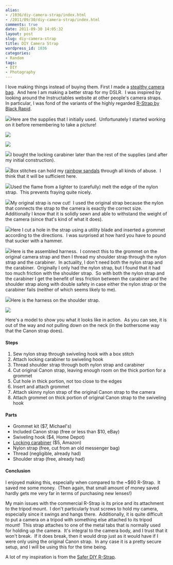 ```yaml
---
alias:
- /1036/diy-camera-strap/index.html
- /2011/09/30/diy-camera-strap/index.html
comments: true
date: 2011-09-30 14:05:32
layout: post
slug: diy-camera-strap
title: DIY Camera Strap
wordpress_id: 1036
categories:
- Random
tags:
- DIY
- Photography
---
```


I love making things instead of buying them. First I made a [stealthy camera bag](http://www.goingthewongway.com/643/diy-camera-bag/).  And here I am making a better strap for my DSLR.  I was inspired by looking around the Instructables website at other people's camera straps.  In particular, I was fond of the variants of the highly regarded [R-Strap by Black Rapid](http://amzn.to/NoFYby).


[
![](http://thegalleryis.goingthewongway.com/var/resizes/DIY/Camera-Strap/diy_strap.JPG?m=1315637117)](http://thegalleryis.goingthewongway.com/var/albums/DIY/Camera-Strap/diy_strap.JPG?m=1315637117)Here are the supplies that I initially used.  Unfortunately I started working on it before remembering to take a picture!




[
![](http://thegalleryis.goingthewongway.com/var/resizes/DIY/Camera-Strap/diy_strap1.JPG?m=1315637118)](http://thegalleryis.goingthewongway.com/var/albums/DIY/Camera-Strap/diy_strap1.JPG?m=1315637118)




[
![](http://thegalleryis.goingthewongway.com/var/resizes/DIY/Camera-Strap/diy_strap2.JPG?m=1315637120)](http://thegalleryis.goingthewongway.com/var/albums/DIY/Camera-Strap/diy_strap2.JPG?m=1315637120)




[
![](http://thegalleryis.goingthewongway.com/var/resizes/DIY/Camera-Strap/diy_strap15.JPG?m=1316480480)](http://thegalleryis.goingthewongway.com/var/albums/DIY/Camera-Strap/diy_strap15.JPG?m=1316480480)I bought the locking carabiner later than the rest of the supplies (and after my initial construction).




[
![](http://thegalleryis.goingthewongway.com/var/resizes/DIY/Camera-Strap/diy_strap3.JPG?m=1315637118)](http://thegalleryis.goingthewongway.com/var/albums/DIY/Camera-Strap/diy_strap3.JPG?m=1315637118)Box stitches can hold my [rainbow sandals](http://www.goingthewongway.com/961/miscellaneous-happenings/) through all kinds of abuse.  I think that it will be sufficient here.




[
![](http://thegalleryis.goingthewongway.com/var/resizes/DIY/Camera-Strap/diy_strap4.JPG?m=1315637120)](http://thegalleryis.goingthewongway.com/var/albums/DIY/Camera-Strap/diy_strap4.JPG?m=1315637120)Used the flame from a lighter to (carefully) melt the edge of the nylon strap.  This prevents fraying quite nicely.




[
![](http://thegalleryis.goingthewongway.com/var/resizes/DIY/Camera-Strap/diy_strap5.JPG?m=1315637132)](http://thegalleryis.goingthewongway.com/var/albums/DIY/Camera-Strap/diy_strap5.JPG?m=1315637132)My original strap is now cut!  I used the original strap because the nylon that connects the strap to the camera is exactly the correct size.  Additionally I know that it is solidly sewn and able to withstand the weight of the camera (since that's kind of what it does).




[
![](http://thegalleryis.goingthewongway.com/var/resizes/DIY/Camera-Strap/diy_strap8.JPG?m=1315637135)](http://thegalleryis.goingthewongway.com/var/albums/DIY/Camera-Strap/diy_strap8.JPG?m=1315637135)Here I cut a hole in the strap using a utility blade and inserted a grommet according to the directions.  I was surprised at how hard you have to pound that sucker with a hammer.




[
![](http://thegalleryis.goingthewongway.com/var/resizes/DIY/Camera-Strap/diy_strap12.JPG?m=1316480481)](http://thegalleryis.goingthewongway.com/var/albums/DIY/Camera-Strap/diy_strap12.JPG?m=1316480481)Here is the assembled harness.  I connect this to the grommet on the original camera strap and then I thread my shoulder strap through the nylon strap and the carabiner.  In actuality, I don't need both the nylon strap and the carabiner.  Originally I only had the nylon strap, but I found that it had too much friction with the shoulder strap.  So with both the nylon strap and the carabiner I get the benefit of less friction between the carabiner and the shoulder strap along with double safety in case either the nylon strap or the carabiner fails (neither of which seems likely to me).




[
![](http://thegalleryis.goingthewongway.com/var/resizes/DIY/Camera-Strap/diy_strap14.JPG?m=1316480480)](http://thegalleryis.goingthewongway.com/var/albums/DIY/Camera-Strap/diy_strap14.JPG?m=1316480480)Here is the harness on the shoulder strap.




[
![](http://thegalleryis.goingthewongway.com/var/resizes/DIY/Camera-Strap/diy_strap17.JPG?m=1316480481)](http://thegalleryis.goingthewongway.com/var/albums/DIY/Camera-Strap/diy_strap17.JPG?m=1316480481)




Here's a model to show you what it looks like in action.  As you can see, it is out of the way and not pulling down on the neck (in the bothersome way that the Canon strap does).


#### Steps
	
  1. Sew nylon strap through swiveling hook with a box stitch
  2. Attach locking carabiner to swiveling hook
  3. Thread shoulder strap through both nylon strap and carabiner
  4. Cut original Canon strap, leaving enough room on the thick portion for a grommet
  5. Cut hole in thick portion, not too close to the edges
  6. Insert and attach grommet
  7. Attach skinny nylon strap of the original Canon strap to the camera
  8. Attach grommet on thick portion of original Canon strap to the swiveling hook

#### Parts

  * Grommet kit ($7, Michael's)
  * Included Canon strap (free or less than $10, eBay)
  * Swiveling hook ($4, Home Depot)
  * [Locking carabiner](http://amzn.to/Rz7V35) ($5, Amazon)
  * Nylon strap (free, cut from an old messenger bag)
  * Thread (negligible, already had)
  * Shoulder strap (free, already had)


#### Conclusion

I enjoyed making this, especially when compared to the ~$60 R-Strap.  It saved me some money.  (Then again, that small amount of money saved hardly gets me very far in terms of purchasing new lenses!)

My main issues with the commercial R-Strap is its price and its attachment to the tripod mount.  I don't particularly trust screws to hold my camera, especially since it swings and hangs there.  Additionally, it is quite difficult to put a camera on a tripod with something else attached to its tripod mount!  This strap attaches to one of the metal tabs that is normally used for holding up the camera.  It's integral to the camera body, and I trust that it won't break.  If it does break, then it would drop just as it would have if I were only using the original Canon strap.  In any case it is a pretty secure setup, and I will be using this for the time being.

A lot of my inspiration is from the [Safer DIY R-Strap](http://www.goingthewongway.comhttp://www.instructables.com/id/Safer-DIY-R-Strap/).
